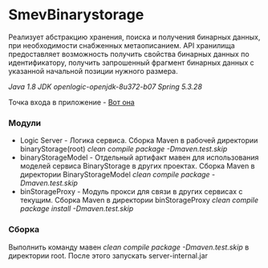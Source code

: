# SmevBinarystorage
Реализует абстракцию хранения, поиска и получения бинарных данных, при необходимости снабженных метаописанием. API хранилища предоставляет возможность получить свойства бинарных данных по идентификатору, получить запрошенный фрагмент бинарных данных с указанной начальной позиции нужного размера.

*Java 1.8 JDK openlogic-openjdk-8u372-b07 Spring 5.3.28*

Точка входа в приложение - [Вот она](https://github.com/disant9807/SmevBinarystorage/blob/master/server/src/main/java/ru/spandco/binstorage/server/ServerApplication.java)

### Модули
- Logic Server - Логика сервиса. Сборка Maven в рабочей директории binaryStorage(root) *clean compile package -Dmaven.test.skip*
- binaryStorageModel - Отдельный артифакт мавен для использования моделей сервиса BinaryStorage в других проектах. Сборка Maven в директории BinaryStorageModel *clean compile package -Dmaven.test.skip*
- binStorageProxy - Модуль прокси для связи в других сервисах с текущим. Сборка Maven в директории binStorageProxy *clean compile package install -Dmaven.test.skip*

### Сборка
Выполнить команду мавен *clean compile package -Dmaven.test.skip* в директории root. После этого запускать server-internal.jar
